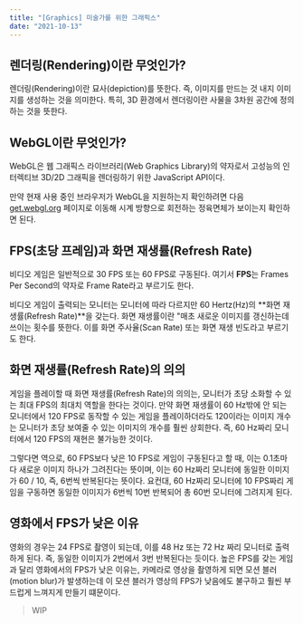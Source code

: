 ```yaml
---
title: "[Graphics] 미술가를 위한 그래픽스"
date: "2021-10-13"
---
```


## 렌더링(Rendering)이란 무엇인가?

렌더링(Rendering)이란 묘사(depiction)를 뜻한다. 즉, 이미지를 만드는 것 내지 이미지를 생성하는 것을 의미한다. 특히, 3D 환경에서 렌더링이란 사물을 3차원 공간에 정의하는 것을 뜻한다.

## WebGL이란 무엇인가?

WebGL은 웹 그래픽스 라이브러리(Web Graphics Library)의 약자로서 고성능의 인터렉티브 3D/2D 그래픽을 렌더링하기 위한 JavaScript API이다.

만약 현재 사용 중인 브라우저가 WebGL을 지원하는지 확인하려면 다음 [get.webgl.org](http://get.webgl.org/) 페이지로 이동해 시계 방향으로 회전하는 정육면체가 보이는지 확인하면 된다.

## FPS(초당 프레임)과 화면 재생률(Refresh Rate)

비디오 게임은 일반적으로 30 FPS 또는 60 FPS로 구동된다. 여기서 **FPS**는 Frames Per Second의 약자로 Frame Rate라고 부르기도 한다.

비디오 게임이 출력되는 모니터는 모니터에 따라 다르지만 60 Hertz(Hz)의 **화면 재생률(Refresh Rate)**을 갖는다. 화면 재생률이란 "매초 새로운 이미지를 갱신하는데 쓰이는 횟수를 뜻한다. 이를 화면 주사율(Scan Rate) 또는 화면 재생 빈도라고 부르기도 한다.

## 화면 재생률(Refresh Rate)의 의의

게임을 플레이할 때 화면 재생률(Refresh Rate)의 의의는, 모니터가 초당 소화할 수 있는 최대 FPS의 최대치 역할을 한다는 것이다. 만약 화면 재생률이 60 Hz밖에 안 되는 모니터에서 120 FPS로 동작할 수 있는 게임을 플레이하더라도 120이라는 이미지 개수는 모니터가 초당 보여줄 수 있는 이미지의 개수를 훨씬 상회한다. 즉, 60 Hz짜리 모니터에서 120 FPS의 재현은 불가능한 것이다.

그렇다면 역으로, 60 FPS보다 낮은 10 FPS로 게임이 구동된다고 할 때, 이는 0.1초마다 새로운 이미지 하나가 그려진다는 뜻이며, 이는 60 Hz짜리 모니터에 동일한 이미지가 60 / 10, 즉, 6번씩 반복된다는 뜻이다. 요컨대, 60 Hz짜리 모니터에 10 FPS짜리 게임을 구동하면 동일한 이미지가 6번씩 10번 반복되어 총 60번 모니터에 그려지게 된다.

## 영화에서 FPS가 낮은 이유

영화의 경우는 24 FPS로 촬영이 되는데, 이를 48 Hz 또는 72 Hz 짜리 모니터로 출력하게 된다. 즉, 동일한 이미지가 2번에서 3번 반복된다는 듯이다. 높은 FPS를 갖는 게임과 달리 영화에서의 FPS가 낮은 이유는, 카메라로 영상을 촬영하게 되면 모션 블러(motion blur)가 발생하는데 이 모션 블러가 영상의 FPS가 낮음에도 불구하고 훨씬 부드럽게 느껴지게 만들기 떄문이다.

> WIP

